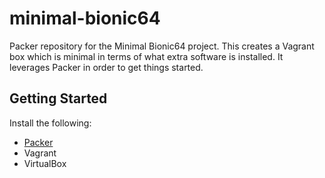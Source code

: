# minimal-bionic64

Packer repository for the Minimal Bionic64 project. This creates a Vagrant box which is minimal in terms of what extra software is installed. It leverages Packer in order to get things started.

## Getting Started

Install the following:

- [Packer](https://www.packer.io/)
- Vagrant
- VirtualBox

